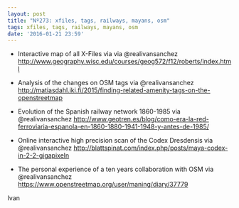 ```yaml
---
layout: post
title: "Nº273: xfiles, tags, railways, mayans, osm"
tags: xfiles, tags, railways, mayans, osm
date: '2016-01-21 23:59'
---
```


* Interactive map of all X-Files via via @realivansanchez
  http://www.geography.wisc.edu/courses/geog572/f12/roberts/index.html

* Analysis of the changes on OSM tags via @realivansanchez
  http://matiasdahl.iki.fi/2015/finding-related-amenity-tags-on-the-openstreetmap

* Evolution of the Spanish railway network 1860-1985 via @realivansanchez
  http://www.geotren.es/blog/como-era-la-red-ferroviaria-espanola-en-1860-1880-1941-1948-y-antes-de-1985/

* Online interactive high precision scan of the Codex Dresdensis via @realivansanchez
  http://blattspinat.com/index.php/posts/maya-codex-in-2-2-gigapixeln

* The personal experience of a ten years collaboration with OSM via @realivansanchez
  https://www.openstreetmap.org/user/maning/diary/37779

Ivan
